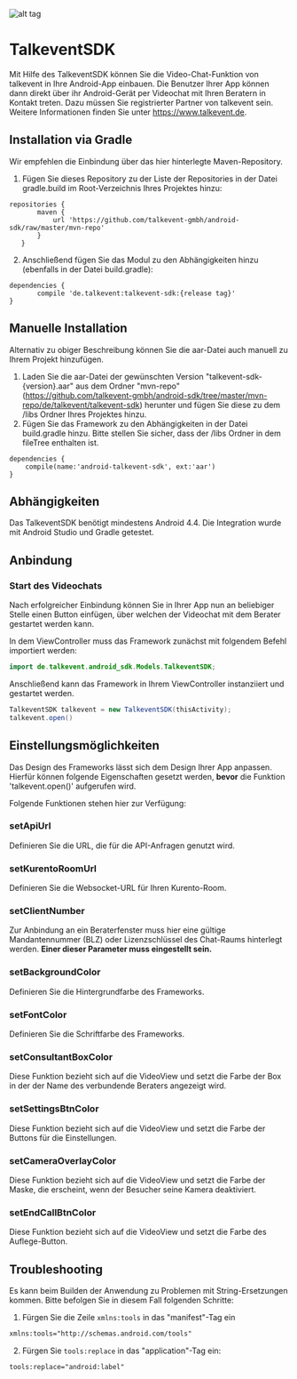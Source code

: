 ![alt tag](http://www.talkevent.de/wp-content/uploads/2015/07/talkevent_altern_logo_noclaim.png)

# TalkeventSDK

Mit Hilfe des TalkeventSDK können Sie die Video-Chat-Funktion von talkevent in Ihre Android-App einbauen. Die Benutzer Ihrer App können dann direkt über ihr Android-Gerät per Videochat mit Ihren Beratern in Kontakt treten.
Dazu müssen Sie registrierter Partner von talkevent sein. Weitere Informationen finden Sie unter https://www.talkevent.de.

## Installation via Gradle

Wir empfehlen die Einbindung über das hier hinterlegte Maven-Repository. 

1. Fügen Sie dieses Repository zu der Liste der Repositories in der Datei gradle.build im Root-Verzeichnis Ihres Projektes hinzu:
```
repositories {
       maven {
           url 'https://github.com/talkevent-gmbh/android-sdk/raw/master/mvn-repo'
       }
   }
```

2. Anschließend fügen Sie das Modul zu den Abhängigkeiten hinzu (ebenfalls in der Datei build.gradle):
```
dependencies {
       compile 'de.talkevent:talkevent-sdk:{release tag}'
}
```

## Manuelle Installation

Alternativ zu obiger Beschreibung können Sie die aar-Datei auch manuell zu Ihrem Projekt hinzufügen. 

1. Laden Sie die aar-Datei der gewünschten Version "talkevent-sdk-{version}.aar" aus dem Ordner "mvn-repo"(https://github.com/talkevent-gmbh/android-sdk/tree/master/mvn-repo/de/talkevent/talkevent-sdk) herunter und fügen Sie diese zu dem /libs Ordner Ihres Projektes hinzu.
2. Fügen Sie das Framework zu den Abhängigkeiten in der Datei build.gradle hinzu. Bitte stellen Sie sicher, dass der /libs Ordner in dem fileTree enthalten ist.

```
dependencies {
    compile(name:'android-talkevent-sdk', ext:'aar')
}
```

## Abhängigkeiten

Das TalkeventSDK benötigt mindestens Android 4.4.
Die Integration wurde mit Android Studio und Gradle getestet. 

## Anbindung 

### Start des Videochats

Nach erfolgreicher Einbindung können Sie in Ihrer App nun an beliebiger Stelle einen Button einfügen, über welchen der Videochat mit dem Berater gestartet werden kann. 

In dem ViewController muss das Framework zunächst mit folgendem Befehl importiert werden:

```java
import de.talkevent.android_sdk.Models.TalkeventSDK;
```

Anschließend kann das Framework in Ihrem ViewController instanziiert und gestartet werden.

```java
TalkeventSDK talkevent = new TalkeventSDK(thisActivity);
talkevent.open()
```

## Einstellungsmöglichkeiten

Das Design des Frameworks lässt sich dem Design Ihrer App anpassen. Hierfür können folgende Eigenschaften gesetzt werden, <b>bevor</b> die Funktion 'talkevent.open()' aufgerufen wird.

Folgende Funktionen stehen hier zur Verfügung:

### setApiUrl

Definieren Sie die URL, die für die API-Anfragen genutzt wird.

### setKurentoRoomUrl

Definieren Sie die Websocket-URL für Ihren Kurento-Room.

### setClientNumber

Zur Anbindung an ein Beraterfenster muss hier eine gültige Mandantennummer (BLZ) oder Lizenzschlüssel des Chat-Raums hinterlegt werden.
<b>Einer dieser Parameter muss eingestellt sein.</b>

### setBackgroundColor

Definieren Sie die Hintergrundfarbe des Frameworks.

### setFontColor

Definieren Sie die Schriftfarbe des Frameworks.

### setConsultantBoxColor

Diese Funktion bezieht sich auf die VideoView und setzt die Farbe der Box in der der Name des verbundende Beraters angezeigt wird.

### setSettingsBtnColor

Diese Funktion bezieht sich auf die VideoView und setzt die Farbe der Buttons für die Einstellungen.

### setCameraOverlayColor

Diese Funktion bezieht sich auf die VideoView und setzt die Farbe der Maske, die erscheint, wenn der Besucher seine Kamera deaktiviert.

### setEndCallBtnColor

Diese Funktion bezieht sich auf die VideoView und setzt die Farbe des Auflege-Button.

## Troubleshooting

Es kann beim Builden der Anwendung zu Problemen mit String-Ersetzungen kommen. Bitte befolgen Sie in diesem Fall folgenden Schritte: 

1. Fürgen Sie die Zeile `xmlns:tools` in das "manifest"-Tag ein

```xml
xmlns:tools="http://schemas.android.com/tools"
```

2. Fürgen Sie `tools:replace` in das "application"-Tag ein:

```xml
tools:replace="android:label"
```
